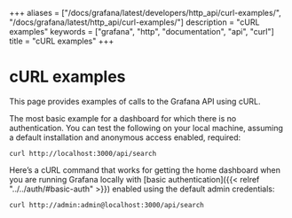 +++
aliases = ["/docs/grafana/latest/developers/http_api/curl-examples/", "/docs/grafana/latest/http_api/curl-examples/"]
description = "cURL examples"
keywords = ["grafana", "http", "documentation", "api", "curl"]
title = "cURL examples"
+++

# cURL examples

This page provides examples of calls to the Grafana API using cURL.

The most basic example for a dashboard for which there is no authentication. You can test the following on your local machine, assuming a default installation and anonymous access enabled, required:

```
curl http://localhost:3000/api/search
```

Here’s a cURL command that works for getting the home dashboard when you are running Grafana locally with [basic authentication]({{< relref "../../auth/#basic-auth" >}}) enabled using the default admin credentials:

```
curl http://admin:admin@localhost:3000/api/search
```
